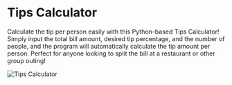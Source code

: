 # Tips Calculator

Calculate the tip per person easily with this Python-based Tips Calculator! Simply input the total bill amount, desired tip percentage, and the number of people, and the program will automatically calculate the tip amount per person. Perfect for anyone looking to split the bill at a restaurant or other group outing!

![Tips Calculator](https://user-images.githubusercontent.com/29802859/219881691-66aee645-e71b-4f0a-a349-dd8735e9efff.png)
